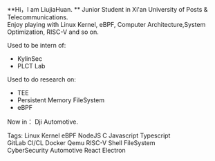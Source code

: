 **Hi，I am LiujiaHuan.  **
Junior Student in Xi'an University of Posts & Telecommunications.  
Enjoy playing with Linux Kernel, eBPF, Computer Architecture,System Optimization, RISC-V and so on.  

Used to be intern of:
- KylinSec
- PLCT Lab  

Used to do research on:
- TEE
- Persistent Memory FileSystem
- eBPF  

Now in：
Dji Automotive.  

Tags:
Linux Kernel eBPF NodeJS C Javascript Typescript  
GitLab CI/CL Docker Qemu RISC-V Shell FileSystem  
CyberSecurity Automotive React Electron
